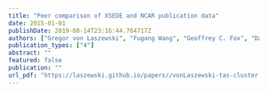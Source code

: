 ```yaml
---
title: "Peer comparison of XSEDE and NCAR publication data"
date: 2015-01-01
publishDate: 2019-08-14T23:16:44.764717Z
authors: ["Gregor von Laszewski", "Fugang Wang", "Geoffrey C. Fox", "David L. Hart", "Thomas R. Furlani", "Robert L. DeLeon", "Steven M. Gallo"]
publication_types: ["4"]
abstract: ""
featured: false
publication: ""
url_pdf: "https://laszewski.github.io/papers//vonLaszewski-tas-cluster.pdf"
---
```


